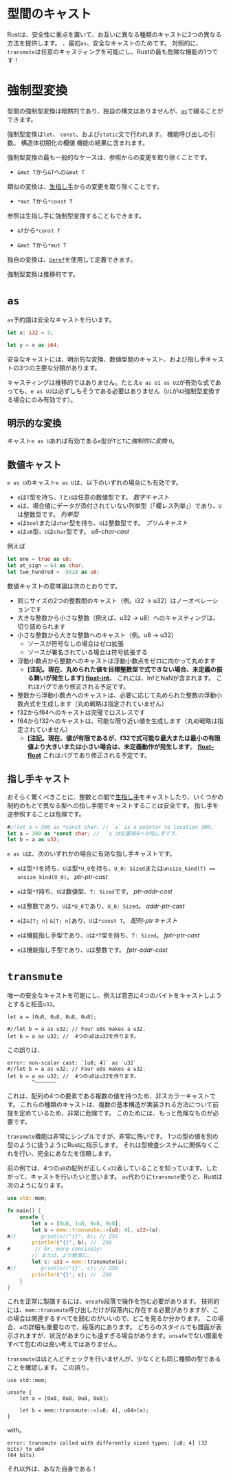 # 型間のキャスト

Rustは、安全性に重点を置いて、お互いに異なる種類のキャストに2つの異なる方法を提供します。
、最初`as`、安全なキャストのためです。
対照的に、`transmute`は任意のキャスティングを可能にし、Rustの最も危険な機能の1つです！　

# 強制型変換

型間の強制型変換は暗黙的であり、独自の構文はありませんが、[`as`](#explicit-coercions)で綴ることができます。

強制型変換は`let`、 `const`、および`static`文で行われます。
機能呼び出しの引数。
構造体初期化の欄値
機能の結果に含まれます。

強制型変換の最も一般的なケースは、参照からの変更を取り除くことです。

* `&mut T`から`&T`への`&mut T`

類似の変換は、[生指し手](raw-pointers.html)からの変更を取り除くことです。

* `*mut T`から`*const T`

参照は生指し手に強制型変換することもできます。

* `&T`から`*const T`

* `&mut T`から`*mut T`

独自の変換は、[`Deref`](deref-coercions.html)を使用して定義できます。

強制型変換は推移的です。

# `as`
`as`予約語は安全なキャストを行います。

```rust
let x: i32 = 5;

let y = x as i64;
```

安全なキャストには、明示的な変換、数値型間のキャスト、および指し手キャストの3つの主要な分類があります。

キャスティングは推移的ではありません。たとえ`e as U1 as U2`が有効な式であっても、`e as U2`は必ずしもそうである必要はありません（`U1`が`U2`強制型変換する場合にのみ有効です）。


## 明示的な変換

キャスト`e as U`あれば有効である`e`型が`T`と`T`に*強制的に変換* `U`。

## 数値キャスト

`e as U`のキャスト`e as U`は、以下のいずれの場合にも有効です。

* `e`は`T`型を持ち、`T`と`U`は任意の数値型です。
   *数字キャスト*
* `e`は、場合値にデータが添付されていない列挙型（「欄レス列挙」）であり、`U`は整数型です。
   *列挙型*
* `e`は`bool`または`char`型を持ち、`U`は整数型です。
   *プリムキャスト*
* `e`は`u8`型、`U`は`char`型です。
   *u8-char-cast*

例えば

```rust
let one = true as u8;
let at_sign = 64 as char;
let two_hundred = -56i8 as u8;
```

数値キャストの意味論は次のとおりです。

* 同じサイズの2つの整数間のキャスト（例。i32 -> u32）はノーオペレーションです
* 大きな整数から小さな整数（例えば、u32 -> u8）へのキャスティングは、切り詰められます
* 小さな整数から大きな整数へのキャスト（例。u8 -> u32）
    * ソースが符号なしの場合はゼロ拡張
    * ソースが署名されている場合は符号拡張する
* 浮動小数点から整数へのキャストは浮動小数点をゼロに向かって丸めます
    * **[注記。現在、丸められた値を目標整数型で式できない場合、未定義の振る舞いが発生します] [float-int]**。
       これには、InfとNaNが含まれます。
       これはバグであり修正される予定です。
* 整数から浮動小数点へのキャストは、必要に応じて丸められた整数の浮動小数点式を生成します（丸め戦略は指定されていません）
* f32からf64へのキャストは完璧でロスレスです
* f64からf32へのキャストは、可能な限り近い値を生成します（丸め戦略は指定されていません）
    * **[注記。現在、値が有限であるが、f32で式可能な最大または最小の有限値より大きいまたは小さい場合は、未定義動作が発生します**。 **[float-float]**
       これはバグであり修正される予定です。

[float-int]: https://github.com/rust-lang/rust/issues/10184
 [float-float]: https://github.com/rust-lang/rust/issues/15536


## 指し手キャスト

おそらく驚くべきことに、整数との間で[生指し手](raw-pointers.html)をキャストしたり、いくつかの制約のもとで異なる型への指し手間でキャストすることは安全です。
指し手を逆参照することは危険です。

```rust
#//let a = 300 as *const char; // `a` is a pointer to location 300.
let a = 300 as *const char; //  `a`は位置300への指し手です。
let b = a as u32;
```

`e as U`は、次のいずれかの場合に有効な指し手キャストです。

* `e`は型`*T`を持ち、`U`は型`*U_0`を持ち、`U_0: Sized`または`unsize_kind(T) == unsize_kind(U_0)`。
   *ptr-ptr-cast*

* `e`は型`*T`持ち、`U`は数値型、`T: Sized`です。
   *ptr-addr-cast*

* `e`は整数であり、`U`は`*U_0`であり、`U_0: Sized`。
   *addr-ptr-cast*

* `e`は`&[T; n]`
   `&[T; n]`あり、`U`は`*const T`。
   *配列-ptrキャスト*

* `e`は機能指し手型であり、`U`は`*T`型を持ち、`T: Sized`。
   *fptr-ptr-cast*

* `e`は機能指し手型であり、`U`は整数です。
   *fptr-addr-cast*


# `transmute`
唯一の安全なキャストを可能にし、例えば意志に4つのバイトをキャストしようとすると拒否`u32`。

```rust,ignore
let a = [0u8, 0u8, 0u8, 0u8];

#//let b = a as u32; // Four u8s makes a u32.
let b = a as u32; //  4つのu8はu32を作ります。
```

この誤りは、

```text
error: non-scalar cast: `[u8; 4]` as `u32`
#//let b = a as u32; // Four u8s makes a u32.
let b = a as u32; //  4つのu8はu32を作ります。
        ^~~~~~~~
```

これは、配列の4つの要素である複数の値を持つため、非スカラーキャストです。
これらの種類のキャストは、複数の基本構造が実装される方法について前提を定めているため、非常に危険です。
このためには、もっと危険なものが必要です。

`transmute`機能は非常にシンプルですが、非常に怖いです。
1つの型の値を別の型のように扱うようにRustに指示します。
それは型検査システムに関係なくこれを行い、完全にあなたを信頼します。

前の例では、4つの`u8`の配列が正しく`u32`表していることを知っています。したがって、キャストを行いたいと思います。
`as`代わりに`transmute`使うと、Rustは次のようになります。

```rust
use std::mem;

fn main() {
    unsafe {
        let a = [0u8, 1u8, 0u8, 0u8];
        let b = mem::transmute::<[u8; 4], u32>(a);
#//        println!("{}", b); // 256
        println!("{}", b); //  256
#        // Or, more concisely:
        // または、より簡潔に。
        let c: u32 = mem::transmute(a);
#//        println!("{}", c); // 256
        println!("{}", c); //  256
    }
}
```

これを正常に製譜するには、`unsafe`段落で操作を包む必要があります。
技術的には、`mem::transmute`呼び出しだけが段落内に存在する必要がありますが、この場合は関連するすべてを囲むのがいいので、どこを見るか分かります。
この場合、`a`の詳細も重要なので、段落内にあります。
どちらのスタイルでも譜面が表示されますが、状況があまりにも遠すぎる場合があります。`unsafe`でない譜面をすべて包むのは良い考えではありません。

`transmute`はほとんどチェックを行いませんが、少なくとも同じ種類の型であることを確認します。
この誤り。

```rust,ignore
use std::mem;

unsafe {
    let a = [0u8, 0u8, 0u8, 0u8];

    let b = mem::transmute::<[u8; 4], u64>(a);
}
```

with。

```text
error: transmute called with differently sized types: [u8; 4] (32 bits) to u64
(64 bits)
```

それ以外は、あなた自身である！　
